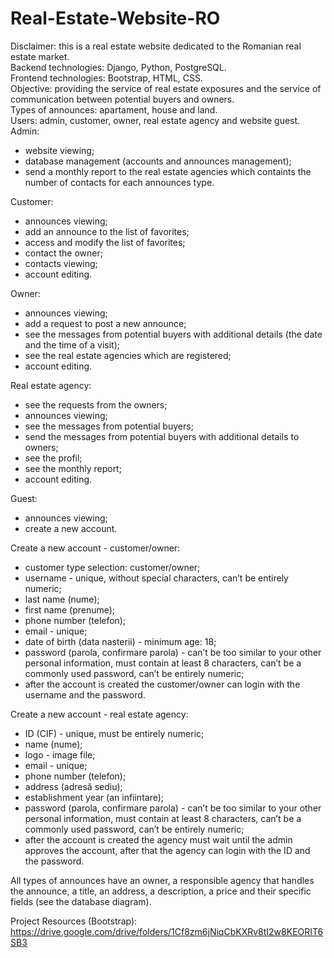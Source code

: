 # Real-Estate-Website-RO
Disclaimer: this is a real estate website dedicated to the Romanian real estate market. <br>
Backend technologies: Django, Python, PostgreSQL. <br>
Frontend technologies: Bootstrap, HTML, CSS. <br>
Objective: providing the service of real estate exposures and the service of communication between potential buyers and owners. <br>
Types of announces: apartament, house and land. <br>
Users: admin, customer, owner, real estate agency and website guest. <br>
Admin: 
  - website viewing;
  - database management (accounts and announces management);
  - send a monthly report to the real estate agencies which containts the number of contacts for each announces type.
 
Customer:
  - announces viewing;
  - add an announce to the list of favorites;
  - access and modify the list of favorites;
  - contact the owner;
  - contacts viewing;
  - account editing. 

Owner:
  - announces viewing;
  - add a request to post a new announce;
  - see the messages from potential buyers with additional details (the date and the time of a visit);
  - see the real estate agencies which are registered;
  - account editing.
  
Real estate agency:
  - see the requests from the owners;
  - announces viewing;
  - see the messages from potential buyers;
  - send the messages from potential buyers with additional details to owners;
  - see the profil;
  - see the monthly report;
  - account editing.
 
Guest:
  - announces viewing;
  - create a new account.

Create a new account - customer/owner:
  - customer type selection: customer/owner;
  - username - unique, without special characters, can’t be entirely numeric;
  - last name (nume);
  - first name (prenume);
  - phone number (telefon);
  - email - unique;
  - date of birth (data nasterii) - minimum age: 18;
  - password (parola, confirmare parola) - can’t be too similar to your other personal information, must contain at least 8 characters, can’t be a commonly used password, can’t be entirely numeric;
  - after the account is created the customer/owner can login with the username and the password.
  
 Create a new account - real estate agency: 
  - ID (CIF) - unique, must be entirely numeric;
  - name (nume);
  - logo - image file;
  - email - unique;
  - phone number (telefon);
  - address (adresă sediu);
  - establishment year (an infiintare);
  - password (parola, confirmare parola) - can’t be too similar to your other personal information, must contain at least 8 characters, can’t be a commonly used password, can’t be entirely numeric;
  - after the account is created the agency must wait until the admin approves the account, after that the agency can login with the ID and the password.
 
All types of announces have an owner, a responsible agency that handles the announce, a title, an address, a description, a price and their specific fields (see the database diagram). <br>

Project Resources (Bootstrap): https://drive.google.com/drive/folders/1Cf8zm6jNiqCbKXRv8tI2w8KEORIT6SB3
